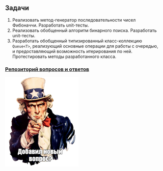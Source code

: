 ## Задачи

1. Реализовать метод-генератор последовательности чисел Фибоначчи. Разработать unit-тесты.
2. Реализовать обобщенный алгоритм бинарного поиска. Разработать unit-тесты.
3. Разработать обобщенный типизированный класс-коллекцию `Queue<T>`, реализующий основные операции для работы с очередью, и предоставляющий возможность итерирования по ней. Протестировать методы разработанного класса.

### [Репозиторий вопросов и ответов](https://github.com/AnzhelikaKravchuk/.NET-Training.-Spring-2019/tree/master/.Net-Interview-Questions)

![](https://github.com/AnzhelikaKravchuk/Materials/blob/master/Pictures/Q%26A.png)

